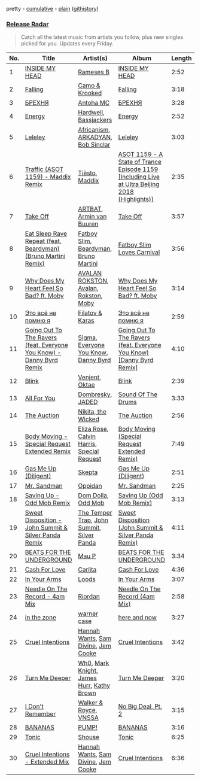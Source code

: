 pretty - [cumulative](/playlists/cumulative/Release%20Radar.md) - [plain](/playlists/plain/37i9dQZEVXbsudmxBFKW7G) ([githistory](https://github.githistory.xyz/vitokorn/spotify-playlist-archive/blob/master/playlists/plain/37i9dQZEVXbsudmxBFKW7G))

### [Release Radar](https://open.spotify.com/playlist/37i9dQZEVXbsudmxBFKW7G)

> Catch all the latest music from artists you follow, plus new singles picked for you. Updates every Friday.

| No. | Title | Artist(s) | Album | Length |
|---|---|---|---|---|
| 1 | [INSIDE MY HEAD](https://open.spotify.com/track/3xXOTqTN2uLNYUOFJLOxf3) | [Rameses B](https://open.spotify.com/artist/06EfEcjc0vdvI6VNL0soIO) | [INSIDE MY HEAD](https://open.spotify.com/album/7Gyr1iHB4SnywuLmmA8VMt) | 2:52 |
| 2 | [Falling](https://open.spotify.com/track/0ySW1vdmqRwA95VvQOc0GC) | [Camo & Krooked](https://open.spotify.com/artist/2N8IPNZTiNo3nj4mreOlHU) | [Falling](https://open.spotify.com/album/4wLNOgkbDWPAIoRmJ8PUhS) | 3:18 |
| 3 | [БРЕХНЯ](https://open.spotify.com/track/4zDI3ETGLvpScqrxraBCOU) | [Antoha MC](https://open.spotify.com/artist/6OqmKFaRcw0f23m5PQ9CrL) | [БРЕХНЯ](https://open.spotify.com/album/35rSA24UPIEH0hW2BWM4E6) | 3:28 |
| 4 | [Energy](https://open.spotify.com/track/6CebMvPnu1c7CPCAaSXFuY) | [Hardwell](https://open.spotify.com/artist/6BrvowZBreEkXzJQMpL174), [Bassjackers](https://open.spotify.com/artist/6xQvQwZQQuq9R3TdPNbcR8) | [Energy](https://open.spotify.com/album/59T65v0ZNe7z8dDd5kR2Kq) | 2:52 |
| 5 | [Leleley](https://open.spotify.com/track/2s6yMhP44eP9zDl2CoEtLx) | [Africanism](https://open.spotify.com/artist/3E9XtGFNNweLtiR8y5aZO5), [ARKADYAN](https://open.spotify.com/artist/2ELBfW9Bn2xBAIvWeXeCgI), [Bob Sinclar](https://open.spotify.com/artist/5YFS41yoX0YuFY39fq21oN) | [Leleley](https://open.spotify.com/album/6X0CXHyreRsC7QxDSJJJpx) | 3:03 |
| 6 | [Traffic (ASOT 1159) - Maddix Remix](https://open.spotify.com/track/3dkagydLRrdcc2750u6wzs) | [Tiësto](https://open.spotify.com/artist/2o5jDhtHVPhrJdv3cEQ99Z), [Maddix](https://open.spotify.com/artist/0RMeG9M8QFzss9bAbq99KA) | [ASOT 1159 - A State of Trance Episode 1159 [Including Live at Ultra Beijing 2018 (Highlights)]](https://open.spotify.com/album/3wbhjIJgihU8GxkBrhF8ba) | 2:35 |
| 7 | [Take Off](https://open.spotify.com/track/1Qew5n9FSPxpiqu0Og4R3J) | [ARTBAT](https://open.spotify.com/artist/3BkRu2TGd2I1uBxZKddfg1), [Armin van Buuren](https://open.spotify.com/artist/0SfsnGyD8FpIN4U4WCkBZ5) | [Take Off](https://open.spotify.com/album/350F8g1oIRWzdUs8gMfmsc) | 3:57 |
| 8 | [Eat Sleep Rave Repeat (feat. Beardyman) (Bruno Martini Remix)](https://open.spotify.com/track/2hm8rF4s4uHMHVFf1pdrXG) | [Fatboy Slim](https://open.spotify.com/artist/4Y7tXHSEejGu1vQ9bwDdXW), [Beardyman](https://open.spotify.com/artist/6lITXT7V1VIC7nwlgh8ycO), [Bruno Martini](https://open.spotify.com/artist/5veVxxPm1vzgi6pO2iVA8L) | [Fatboy Slim Loves Carnival](https://open.spotify.com/album/2rehHqLnHdQIMD2lMnD1e4) | 3:56 |
| 9 | [Why Does My Heart Feel So Bad? ft. Moby](https://open.spotify.com/track/32To9xdbuIG2QWqpRlcBHZ) | [AVALAN ROKSTON](https://open.spotify.com/artist/3WqiBOiSB2FlD25EX9893G), [Avalan](https://open.spotify.com/artist/13v2M5UZ3bbOCGmuvo7uFw), [Rokston](https://open.spotify.com/artist/5XWSzLJ3W6zr7Hf1XhNvPP), [Moby](https://open.spotify.com/artist/3OsRAKCvk37zwYcnzRf5XF) | [Why Does My Heart Feel So Bad? ft. Moby](https://open.spotify.com/album/5OEFp39MoJbidxnJP0kWwJ) | 3:14 |
| 10 | [Это всё не помню я](https://open.spotify.com/track/2EoeBMc3Dxpd3cUzrulCCc) | [Filatov & Karas](https://open.spotify.com/artist/5NW2uPFatEKjZQ5gpWD8HO) | [Это всё не помню я](https://open.spotify.com/album/0TC0WIfETjNseCUgY9Rz1U) | 2:59 |
| 11 | [Going Out To The Ravers (feat. Everyone You Know) - Danny Byrd Remix](https://open.spotify.com/track/6V6ZKN7QLbP4EO7Et54wvC) | [Sigma](https://open.spotify.com/artist/01pKrlgPJhm5dB4lneYAqS), [Everyone You Know](https://open.spotify.com/artist/4UAnAM35NDxEWd5WXKv7jM), [Danny Byrd](https://open.spotify.com/artist/7iczgrgAFILjQVGzLsUzbG) | [Going Out To The Ravers (feat. Everyone You Know) [Danny Byrd Remix]](https://open.spotify.com/album/6JOb4rTghfkpP75s3jA34n) | 4:10 |
| 12 | [Blink](https://open.spotify.com/track/6l2jOzZQM7mJS59msr8cGZ) | [Venjent](https://open.spotify.com/artist/7xu08SujAqLp7BGinS96vd), [Oktae](https://open.spotify.com/artist/4PxFr57PZWOCVJ5HkJyaoD) | [Blink](https://open.spotify.com/album/4KWqUk4gKTPHEfjnuAkqwZ) | 2:39 |
| 13 | [All For You](https://open.spotify.com/track/3SFqCbwxzN2ykIjoyWhU3x) | [Dombresky](https://open.spotify.com/artist/2GVtgxcx7jg5xVCZsIHSGN), [JADED](https://open.spotify.com/artist/6tCJN1fQNdFCEaOa8Da9Wf) | [Sound Of The Drums](https://open.spotify.com/album/0m6A8RrKlJ5bTTz3XyV4v7) | 3:33 |
| 14 | [The Auction](https://open.spotify.com/track/0fyatRJCPPj2V6maXthHIu) | [Nikita, the Wicked](https://open.spotify.com/artist/0Kc65Qv0ju9H2cMNnP3Tqd) | [The Auction](https://open.spotify.com/album/4s1Ra8QnO5KdmEhkPUTYlt) | 2:56 |
| 15 | [Body Moving - Special Request Extended Remix](https://open.spotify.com/track/2KEoPTimuAfc2cNkxT2Jog) | [Eliza Rose](https://open.spotify.com/artist/4XC335ouK6pXyq4QiIb8bP), [Calvin Harris](https://open.spotify.com/artist/7CajNmpbOovFoOoasH2HaY), [Special Request](https://open.spotify.com/artist/59xdAObFYuaKO2phzzz07H) | [Body Moving (Special Request Extended Remix)](https://open.spotify.com/album/3puXt3aXjLrYG999tSzkkU) | 7:49 |
| 16 | [Gas Me Up (Diligent)](https://open.spotify.com/track/18cocM7GNYj2Scj1ePOJYc) | [Skepta](https://open.spotify.com/artist/2p1fiYHYiXz9qi0JJyxBzN) | [Gas Me Up (Diligent)](https://open.spotify.com/album/1cqM7r4c9z3iVOa1EosiRn) | 2:51 |
| 17 | [Mr. Sandman](https://open.spotify.com/track/1Y2eoRAhwsjCKcdNnrZOzV) | [Oppidan](https://open.spotify.com/artist/338p7qzZTDJSHJzSjIZMFK) | [Mr. Sandman](https://open.spotify.com/album/5DGMidRNgao4B4iJNW6gAb) | 2:25 |
| 18 | [Saving Up - Odd Mob Remix](https://open.spotify.com/track/2KkFYouNnlWIHo4D7P18Qk) | [Dom Dolla](https://open.spotify.com/artist/205i7E8fNVfojowcQSfK9m), [Odd Mob](https://open.spotify.com/artist/4qLwtWhlhyAoQ4S9mSrDW9) | [Saving Up (Odd Mob Remix)](https://open.spotify.com/album/2WfWidStgwclhlTuXxTqMz) | 3:13 |
| 19 | [Sweet Disposition - John Summit & Silver Panda Remix](https://open.spotify.com/track/6rGf5AsEaVskU0pO2ewcUL) | [The Temper Trap](https://open.spotify.com/artist/4W48hZAnAHVOC2c8WH8pcq), [John Summit](https://open.spotify.com/artist/7kNqXtgeIwFtelmRjWv205), [Silver Panda](https://open.spotify.com/artist/310IX3ZzFSl14ZvY2dM8Da) | [Sweet Disposition (John Summit & Silver Panda Remix)](https://open.spotify.com/album/1xGF8XISTlMx8LCZrxhLa5) | 4:11 |
| 20 | [BEATS FOR THE UNDERGROUND](https://open.spotify.com/track/62bjfb5YMLvZU44vfjJVxp) | [Mau P](https://open.spotify.com/artist/0w1sbtZVQoK6GzV4A4OkCv) | [BEATS FOR THE UNDERGROUND](https://open.spotify.com/album/79kzvy6zqbSZsSIxVK3flH) | 3:34 |
| 21 | [Cash For Love](https://open.spotify.com/track/1QCjgRff7EzAtIUlOpWSJV) | [Carlita](https://open.spotify.com/artist/1GVbOnrND8b3eh2JZ4opw8) | [Cash For Love](https://open.spotify.com/album/5kEP8s3hsep25m0yEJpfFo) | 4:36 |
| 22 | [In Your Arms](https://open.spotify.com/track/7idNBNmPSw90zyxubtnKdQ) | [Loods](https://open.spotify.com/artist/1uF7AFfGahplhiaHEy9NNl) | [In Your Arms](https://open.spotify.com/album/3IVaKDPsMSeZ0DfRjftt0b) | 3:07 |
| 23 | [Needle On The Record - 4am Mix](https://open.spotify.com/track/1EzAJBjrWvYsUBHI1hoDnc) | [Riordan](https://open.spotify.com/artist/68rU1sdZ0HjxjEC5YnSmao) | [Needle On The Record (4am Mix)](https://open.spotify.com/album/6Vwh7m7Dc6c2ouZgjBLqZW) | 2:58 |
| 24 | [in the zone](https://open.spotify.com/track/1NjyjbarJsCu6KfFiISGjT) | [warner case](https://open.spotify.com/artist/106OuakzOxxbXTuigEEf01) | [here and now](https://open.spotify.com/album/2kh5WzTitRztGwuDxSEDSW) | 3:27 |
| 25 | [Cruel Intentions](https://open.spotify.com/track/6UF4Bj3prR1bNu8IW8zpzh) | [Hannah Wants](https://open.spotify.com/artist/7sK4hnuUOXw6VStDw0q8NI), [Sam Divine](https://open.spotify.com/artist/029RjYsk0DU8LKC92sUyXZ), [Jem Cooke](https://open.spotify.com/artist/0AkL5tzM3UsDlWak9E0OwH) | [Cruel Intentions](https://open.spotify.com/album/6jNQGxYOPEJTUaL3BA8Vro) | 3:42 |
| 26 | [Turn Me Deeper](https://open.spotify.com/track/2yxSoXjsfPfmKZ2VWGmf4J) | [Wh0](https://open.spotify.com/artist/132Hhe61bhvXtkygENHZHA), [Mark Knight](https://open.spotify.com/artist/3h11MHQeCrcsUgRRijI1zL), [James Hurr](https://open.spotify.com/artist/2g9i2kA0jUr6sfAT28l2vL), [Kathy Brown](https://open.spotify.com/artist/1dYwUvGX41uwyOuabIEJUq) | [Turn Me Deeper](https://open.spotify.com/album/114ruiIHc5HGyGG21g6epJ) | 3:20 |
| 27 | [I Don't Remember](https://open.spotify.com/track/3D8sNK29TuAnO0qc8fLbII) | [Walker & Royce](https://open.spotify.com/artist/1lAwVq9MxNJkB0dEY6xNoV), [VNSSA](https://open.spotify.com/artist/6fjbZ7zQBYEy3kvB5JL5PM) | [No Big Deal, Pt. 2](https://open.spotify.com/album/4JY4hfPmyGeyIyOPpIKgES) | 3:15 |
| 28 | [BANANAS](https://open.spotify.com/track/3u1n0tFjgVtUblCLjcmJ9N) | [PUMP!](https://open.spotify.com/artist/5Lf6UvtlHP3ZIsZwE31ZuC) | [BANANAS](https://open.spotify.com/album/0AcsHt2hJ7RFFC96y7KLTL) | 3:16 |
| 29 | [Tonic](https://open.spotify.com/track/2PWSqGJX0PYF7CuWtBCqqx) | [Shouse](https://open.spotify.com/artist/2TcGJdSOiOvITBzhvfX8XB) | [Tonic](https://open.spotify.com/album/4xbLjgXZNRWrMhWcWe7ww1) | 6:25 |
| 30 | [Cruel Intentions - Extended Mix](https://open.spotify.com/track/44ctIZxfQarGGWdgr1ChLd) | [Hannah Wants](https://open.spotify.com/artist/7sK4hnuUOXw6VStDw0q8NI), [Sam Divine](https://open.spotify.com/artist/029RjYsk0DU8LKC92sUyXZ), [Jem Cooke](https://open.spotify.com/artist/0AkL5tzM3UsDlWak9E0OwH) | [Cruel Intentions](https://open.spotify.com/album/6jNQGxYOPEJTUaL3BA8Vro) | 6:36 |
